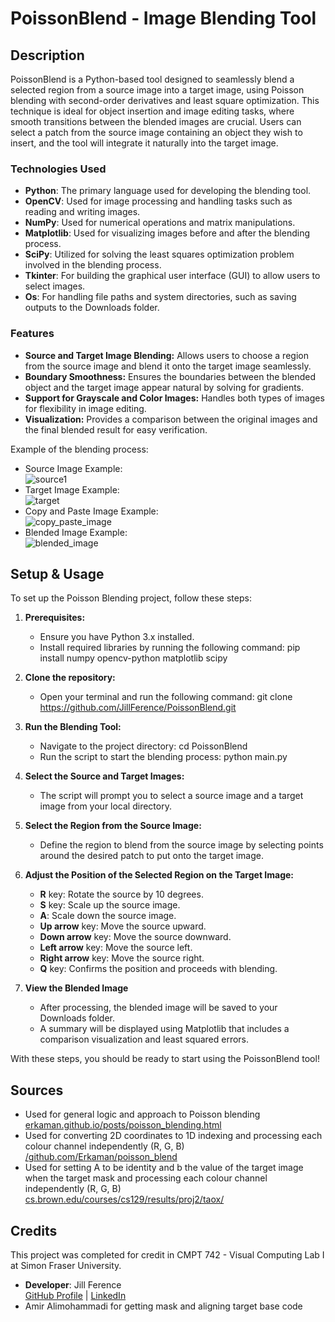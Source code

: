# PoissonBlend - Image Blending Tool

## Description
PoissonBlend is a Python-based tool designed to seamlessly blend a selected region from a source image into a target image, using Poisson blending with second-order derivatives and least square optimization. This technique is ideal for object insertion and image editing tasks, where smooth transitions between the blended images are crucial. Users can select a patch from the source image containing an object they wish to insert, and the tool will integrate it naturally into the target image.

### Technologies Used
- **Python**: The primary language used for developing the blending tool.
- **OpenCV**: Used for image processing and handling tasks such as reading and writing images.
- **NumPy**: Used for numerical operations and matrix manipulations.
- **Matplotlib**: Used for visualizing images before and after the blending process.
- **SciPy**: Utilized for solving the least squares optimization problem involved in the blending process.
- **Tkinter**: For building the graphical user interface (GUI) to allow users to select images.
- **Os**: For handling file paths and system directories, such as saving outputs to the Downloads folder.

### Features
- **Source and Target Image Blending:** Allows users to choose a region from the source image and blend it onto the target image seamlessly.
- **Boundary Smoothness:** Ensures the boundaries between the blended object and the target image appear natural by solving for gradients.
- **Support for Grayscale and Color Images:** Handles both types of images for flexibility in image editing.
- **Visualization:** Provides a comparison between the original images and the final blended result for easy verification.

Example of the blending process:
- Source Image Example:
  <br>![source1](https://github.com/user-attachments/assets/fc5fefd8-2fac-4e7c-88c6-bcd5ac0cd7ad)
- Target Image Example:
  <br>![target](https://github.com/user-attachments/assets/4ca06ea7-ef40-4466-8fa9-8fb9a1045cd9)
- Copy and Paste Image Example:
  <br>![copy_paste_image](https://github.com/user-attachments/assets/d932219e-63ef-412b-95bf-0bb60a02c6ad)
- Blended Image Example:
  <br>![blended_image](https://github.com/user-attachments/assets/706c7dbb-78ee-4b0d-93d3-27de25668200)
  
## Setup & Usage
To set up the Poisson Blending project, follow these steps:

1. **Prerequisites:**
    - Ensure you have Python 3.x installed.
    - Install required libraries by running the following command: pip install numpy opencv-python matplotlib scipy

2. **Clone the repository:**
    - Open your terminal and run the following command: git clone https://github.com/JillFerence/PoissonBlend.git

3. **Run the Blending Tool:**
    - Navigate to the project directory: cd PoissonBlend
    - Run the script to start the blending process: python main.py

4. **Select the Source and Target Images:**
    - The script will prompt you to select a source image and a target image from your local directory.

5. **Select the Region from the Source Image:**
    - Define the region to blend from the source image by selecting points around the desired patch to put onto the target image.

6. **Adjust the Position of the Selected Region on the Target Image:**
    - **R** key: Rotate the source by 10 degrees.
    - **S** key: Scale up the source image.
    - **A**: Scale down the source image.
    - **Up arrow** key: Move the source upward.
    - **Down arrow** key: Move the source downward.
    - **Left arrow** key: Move the source left.
    - **Right arrow** key: Move the source right.
    - **Q** key: Confirms the position and proceeds with blending.
  
7. **View the Blended Image**
    - After processing, the blended image will be saved to your Downloads folder.
    - A summary will be displayed using Matplotlib that includes a comparison visualization and least squared errors.
      
With these steps, you should be ready to start using the PoissonBlend tool!

## Sources
- Used for general logic and approach to Poisson blending
  <br>[erkaman.github.io/posts/poisson_blending.html](https://erkaman.github.io/posts/poisson_blending.html)
- Used for converting 2D coordinates to 1D indexing and processing each colour channel independently (R, G, B)
  <br>[/github.com/Erkaman/poisson_blend](https://github.com/Erkaman/poisson_blend)
- Used for setting A to be identity and b the value of the target image when the target mask and processing each colour channel independently (R, G, B)
  <br>[cs.brown.edu/courses/cs129/results/proj2/taox/](https://cs.brown.edu/courses/cs129/results/proj2/taox/)

## Credits
This project was completed for credit in CMPT 742 - Visual Computing Lab I at Simon Fraser University.
- **Developer**: Jill Ference  
  [GitHub Profile](https://github.com/jillference) | [LinkedIn](https://linkedin.com/in/jillference)
- Amir Alimohammadi for getting mask and aligning target base code

